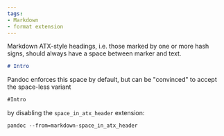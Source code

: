```yaml
---
tags:
- Markdown
- format extension
---
```


Markdown ATX-style headings, i.e. those marked by one or more hash
signs, should always have a space between marker and text.

``` markdown
# Intro
```

Pandoc enforces this space by default, but can be "convinced" to accept
the space-less variant

``` markdown
#​Intro
```

by disabling the `space_in_atx_header` extension:

    pandoc --from=markdown-space_in_atx_header

